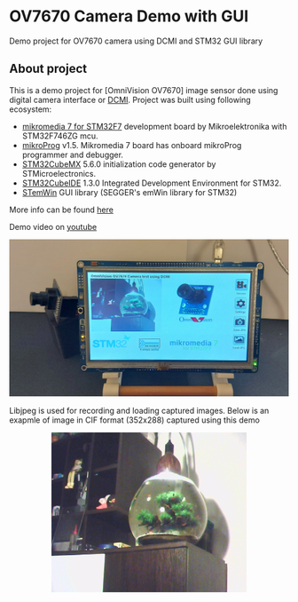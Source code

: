 # OV7670 Camera Demo with GUI
 Demo project for OV7670 camera using DCMI and STM32 GUI library
## About project
This is a demo project for [OmniVision OV7670] image sensor done using digital camera interface or [DCMI](https://www.st.com/resource/en/application_note/an5020-digital-camera-interface-dcmi-on-stm32-mcus-stmicroelectronics.pdf). Project was built using following ecosystem:

 - [mikromedia 7 for STM32F7](https://www.mikroe.com/mikromedia-7-stm32f7) development board by Mikroelektronika with STM32F746ZG mcu.
 - [mikroProg](https://www.mikroe.com/mikroprog-stm32) v1.5. Mikromedia 7 board has onboard mikroProg programmer and debugger.
 - [STM32CubeMX](https://www.st.com/en/development-tools/stm32cubemx.html?sc=stm32cubemx) 5.6.0 initialization code generator by STMicroelectronics.
 - [STM32CubeIDE](https://www.st.com/en/development-tools/stm32cubeide.html) 1.3.0 Integrated Development Environment for STM32.
 - [STemWin](https://www.st.com/en/embedded-software/stemwin.html) GUI library (SEGGER's emWin library for STM32)

More info can be found [here](https://www.optolab.ftn.uns.ac.rs/index.php/education/project-base/283-ov7670-camera-demo)

Demo video on [youtube](https://www.youtube.com/watch?v=5b7or2_Q1HU) 

<p align="center">
<img src="https://github.com/OptoLAB/OV7670-Camera-Demo-with-GUI/blob/main/img/photo.jpg" width="600"/>
</p>

Libjpeg is used for recording and loading captured images. Below is an exapmle of image in CIF format (352x288) captured using this demo 

<p align="center">
<img src="https://github.com/OptoLAB/OV7670-Camera-Demo-with-GUI/blob/main/img/capture.JPG" width="352"/>
</p>
